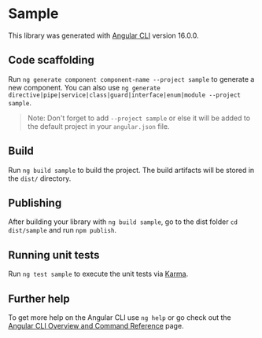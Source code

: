 # Sample

This library was generated with [Angular CLI](https://github.com/angular/angular-cli) version 16.0.0.

## Code scaffolding

Run `ng generate component component-name --project sample` to generate a new component. You can also use `ng generate directive|pipe|service|class|guard|interface|enum|module --project sample`.
> Note: Don't forget to add `--project sample` or else it will be added to the default project in your `angular.json` file. 

## Build

Run `ng build sample` to build the project. The build artifacts will be stored in the `dist/` directory.

## Publishing

After building your library with `ng build sample`, go to the dist folder `cd dist/sample` and run `npm publish`.

## Running unit tests

Run `ng test sample` to execute the unit tests via [Karma](https://karma-runner.github.io).

## Further help

To get more help on the Angular CLI use `ng help` or go check out the [Angular CLI Overview and Command Reference](https://angular.io/cli) page.
